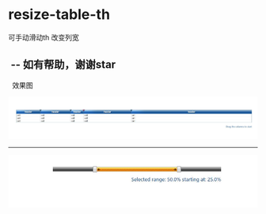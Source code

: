 # resize-table-th
可手动滑动th 改变列宽


 --
如有帮助，谢谢star 
--


 
效果图 

<img src="show/1.jpg" />

<hr>
<img src="show/2.jpg" />
